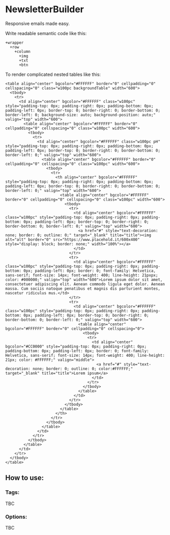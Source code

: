 # NewsletterBuilder

Responsive emails made easy.

Write readable semantic code like this:

    +wrapper
      +row
        +column
          +img
          +txt
          +btn

To render complicated nested tables like this:

    <table align="center" bgcolor="#FFFFFF" border="0" cellpadding="0" cellspacing="0" class="w100pc backgroundTable" width="600">
      <tbody>
        <tr>
          <td align="center" bgcolor="#FFFFFF" class="w100pc" style="padding-top: 0px; padding-right: 0px; padding-bottom: 0px; padding-left: 0px; border-top: 0; border-right: 0; border-bottom: 0; border-left: 0; background-size: auto; background-position: auto;" valign="top" width="600">
            <table align="center" bgcolor="#FFFFFF" border="0" cellpadding="0" cellspacing="0" class="w100pc" width="600">
              <tbody>
                <tr>
                  <td align="center" bgcolor="#FFFFFF" class="w100pc pH" style="padding-top: 0px; padding-right: 0px; padding-bottom: 0px; padding-left: 0px; border-top: 0; border-right: 0; border-bottom: 0; border-left: 0;" valign="top" width="600">
                    <table align="center" bgcolor="#FFFFFF" border="0" cellpadding="0" cellspacing="0" class="w100pc" width="600">
                      <tbody>
                        <tr>
                          <th align="center" bgcolor="#FFFFFF" style="padding-top: 0px; padding-right: 0px; padding-bottom: 0px; padding-left: 0px; border-top: 0; border-right: 0; border-bottom: 0; border-left: 0;" valign="top" width="600">
                            <table align="center" bgcolor="#FFFFFF" border="0" cellpadding="0" cellspacing="0" class="w100pc" width="600">
                              <tbody>
                                <tr>
                                  <td align="center" bgcolor="#FFFFFF" class="w100pc" style="padding-top: 0px; padding-right: 0px; padding-bottom: 0px; padding-left: 0px; border-top: 0; border-right: 0; border-bottom: 0; border-left: 0;" valign="top" width="600">
                                    <a href="#" style="text-decoration: none; border: 0; outline: 0;" target="_blank" title="title"><img alt="alt" border="0" src="https://www.placehold.it/600x400" style="display: block; border: none;" width="100%"></a>
                                  </td>
                                </tr>
                                <tr>
                                  <td align="center" bgcolor="#FFFFFF" class="w100pc" style="padding-top: 0px; padding-right: 0px; padding-bottom: 0px; padding-left: 0px; border: 0; font-family: Helvetica, sans-serif; font-size: 14px; font-weight: 400; line-height: 21pxpx; color: #000000;" valign="top" width="600">Lorem ipsum dolor sit amet, consectetuer adipiscing elit. Aenean commodo ligula eget dolor. Aenean massa. Cum sociis natoque penatibus et magnis dis parturient montes, nascetur ridiculus mus.</td>
                                </tr>
                                <tr>
                                  <td align="center" bgcolor="#FFFFFF" class="w100pc" style="padding-top: 0px; padding-right: 0px; padding-bottom: 0px; padding-left: 0px; border-top: 0; border-right: 0; border-bottom: 0; border-left: 0;" valign="top" width="600">
                                    <table align="center" bgcolor="#FFFFFF" border="0" cellpadding="0" cellspacing="0">
                                      <tbody>
                                        <tr>
                                          <td align="center" bgcolor="#CC0000" style="padding-top: 0px; padding-right: 0px; padding-bottom: 0px; padding-left: 0px; border: 0; font-family: Helvetica, sans-serif; font-size: 14px; font-weight: 400; line-height: 21px; color: #FFFFFF;" valign="middle">
                                            <a href="#" style="text-decoration: none; border: 0; outline: 0; color:#FFFFFF;" target="_blank" title="title">Lorem ipsum</a>
                                          </td>
                                        </tr>
                                      </tbody>
                                    </table>
                                  </td>
                                </tr>
                              </tbody>
                            </table>
                          </th>
                        </tr>
                      </tbody>
                    </table>
                  </td>
                </tr>
              </tbody>
            </table>
          </td>
        </tr>
      </tbody>
    </table>
    
## How to use:

### Tags:

TBC

### Options:

TBC